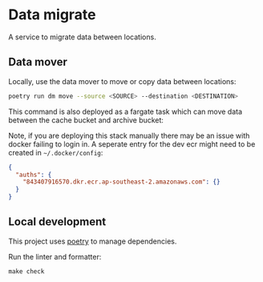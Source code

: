 # Data migrate

A service to migrate data between locations.

## Data mover

Locally, use the data mover to move or copy data between locations:

```sh
poetry run dm move --source <SOURCE> --destination <DESTINATION>
```

This command is also deployed as a fargate task which can move data between the 
cache bucket and archive bucket:

Note, if you are deploying this stack manually there may be an issue with docker
failing to login in. A seperate entry for the dev ecr might need to be created in
`~/.docker/config`:

```json
{
  "auths": {
    "843407916570.dkr.ecr.ap-southeast-2.amazonaws.com": {}
  }
}
```

## Local development 

This project uses [poetry] to manage dependencies.

Run the linter and formatter:

```
make check
```

[poetry]: https://python-poetry.org/
[env-example]: .env.example
